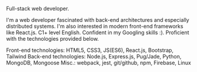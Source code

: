 Full-stack web developer.

I'm a web developer fascinated with back-end architectures and especially distributed systems. I'm also interested in modern front-end frameworks like React.js. C1+ level English. Confident in my Googling skills :). Proficient with the technologies provided below. 

Front-end technologies: HTML5, CSS3, JS(ES6), React.js, Bootstrap, Tailwind
Back-end technologies: Node.js, Express.js, Pug/Jade, Python, MongoDB, Mongoose
Misc.: webpack, jest, git/github, npm, Firebase, Linux
<!---
borangoher/borangoher is a ✨ special ✨ repository because its `README.md` (this file) appears on your GitHub profile.
You can click the Preview link to take a look at your changes.
--->
